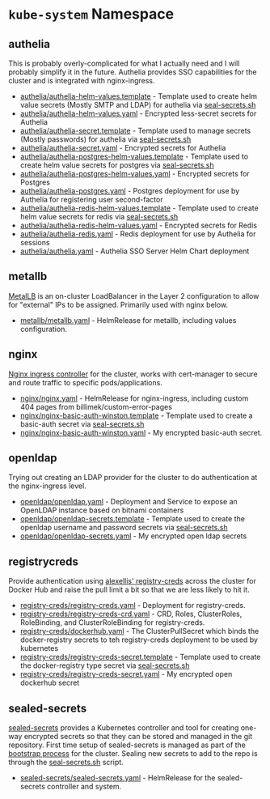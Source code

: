# `kube-system` Namespace

## authelia

This is probably overly-complicated for what I actually need and I will probably simplify it in the future. Authelia provides SSO capabilities for the cluster and is integrated with nginx-ingress.

* [authelia/authelia-helm-values.template](authelia/authelia-helm-values.template) - Template used to create helm value secrets (Mostly SMTP and LDAP) for authelia via [seal-secrets.sh](/setup/seal-secrets.sh)
* [authelia/authelia-helm-values.yaml](authelia/authelia-helm-values.yaml) - Encrypted less-secret secrets for Authelia
* [authelia/authelia-secret.template](authelia/authelia-secret.template) - Template used to manage secrets (Mostly passwords) for authelia via [seal-secrets.sh](/setup/seal-secrets.sh)
* [authelia/authelia-secret.yaml](authelia/authelia-secret.yaml) - Encrypted secrets for Authelia
* [authelia/authelia-postgres-helm-values.template](authelia/authelia-postgres-helm-values.template) - Template used to create helm value secrets for postgres via [seal-secrets.sh](/setup/seal-secrets.sh)
* [authelia/authelia-postgres-helm-values.yaml](authelia/authelia-postgres-helm-values.yaml) - Encrypted secrets for Postgres
* [authelia/authelia-postgres.yaml](authelia/authelia-postgres.yaml) - Postgres deployment for use by Authelia for registering user second-factor
* [authelia/authelia-redis-helm-values.template](authelia/authelia-redis-helm-values.template) - Template used to create helm value secrets for redis via [seal-secrets.sh](/setup/seal-secrets.sh)
* [authelia/authelia-redis-helm-values.yaml](authelia/authelia-redis-helm-values.yaml) - Encrypted secrets for Redis
* [authelia/authelia-redis.yaml](authelia/authelia-redis.yaml) - Redis deployment for use by Authelia for sessions
* [authelia/authelia.yaml](authelia/authelia.yaml) - Authelia SSO Server Helm Chart deployment

## metallb

[MetalLB](https://metallb.universe.tf/) is an on-cluster LoadBalancer in the Layer 2 configuration to allow for "external" IPs to be assigned. Primarily used with nginx below.

* [metallb/metallb.yaml](metallb/metallb.yaml) - HelmRelease for metallb, including values configuration.

## nginx

[Nginx ingress controller](https://kubernetes.github.io/ingress-nginx/) for the cluster, works with cert-manager to secure and route traffic to specific pods/applications.

* [nginx/nginx.yaml](nginx/nginx.yaml) - HelmRelease for nginx-ingress, including custom 404 pages from billimek/custom-error-pages
* [nginx/nginx-basic-auth-winston.template](nginx/nginx-basic-auth-winston.template) - Template used to create a basic-auth secret via [seal-secrets.sh](/setup/seal-secrets.sh)
* [nginx/nginx-basic-auth-winston.yaml](nginx/nginx-basic-auth-winston.yaml) - My encrypted basic-auth secret.

## openldap

Trying out creating an LDAP provider for the cluster to do authentication at the nginx-ingress level.

* [openldap/openldap.yaml](openldap/openldap.yaml) - Deployment and Service to expose an OpenLDAP instance based on bitnami containers
* [openldap/openldap-secrets.template](openldap/openldap-secrets.template) - Template used to create the openldap username and password secrets via [seal-secrets.sh](/setup/seal-secrets.sh)
* [openldap/openldap-secrets.yaml](openldap/openldap-secrets.yaml) - My encrypted open ldap secrets

## registrycreds

Provide authentication using [alexellis' registry-creds](https://github.com/alexellis/registry-creds) across the cluster for Docker Hub and raise the pull limit a bit so that we are less likely to hit it.

* [registry-creds/registry-creds.yaml](registry-creds/registry-creds.yaml) - Deployment for registry-creds.
* [registry-creds/registry-creds-crd.yaml](registry-creds/registry-creds-crd.yaml) - CRD, Roles, ClusterRoles, RoleBinding, and ClusterRoleBinding for registry-creds.
* [registry-creds/dockerhub.yaml](registry-creds/dockerhub.yaml) - The ClusterPullSecret which binds the docker-registry secrets to teh registry-creds deployment to be used by kubernetes
* [registry-creds/registry-creds-secret.template](registry-creds/registry-creds-secret.template) - Template used to create the docker-registry type secret via [seal-secrets.sh](/setup/seal-secrets.sh)
* [registry-creds/registry-creds-secret.yaml](registry-creds/registry-creds-secret.yaml) - My encrypted open dockerhub secret


## sealed-secrets

[sealed-secrets](https://github.com/bitnami-labs/sealed-secrets) provides a Kubernetes controller and tool for creating one-way encrypted secrets so that they can be stored and managed in the git repository. First time setup of sealed-secrets is managed as part of the [bootstrap process](/setup/README.md) for the cluster. Sealing new secrets to add to the repo is through the [seal-secrets.sh](/setup/seal-secrets.sh) script.

* [sealed-secrets/sealed-secrets.yaml](sealed-secrets/sealed-secrets.yaml) - HelmRelease for the sealed-secrets controller and system.
